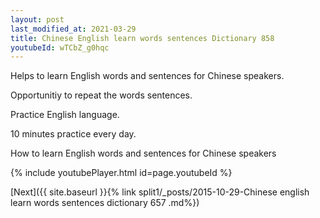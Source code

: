 ```yaml
---
layout: post
last_modified_at: 2021-03-29
title: Chinese English learn words sentences Dictionary 858 
youtubeId: wTCbZ_g0hqc
---
```

 
 
Helps to learn English words and sentences for Chinese speakers.

Opportunitiy to repeat the words sentences. 

Practice English language. 
 
10 minutes practice every day. 
 
How to learn English words and sentences for Chinese speakers 
 
{% include youtubePlayer.html id=page.youtubeId %}
 
 
[Next]({{ site.baseurl }}{% link  split1/_posts/2015-10-29-Chinese english learn words sentences dictionary 657 .md%})
 
